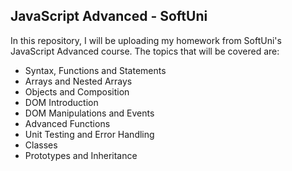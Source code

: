 ## JavaScript Advanced - SoftUni
In this repository, I will be uploading my homework from SoftUni's JavaScript Advanced course. The topics that will be covered are:

- Syntax, Functions and Statements
- Arrays and Nested Arrays
- Objects and Composition
- DOM Introduction
- DOM Manipulations and Events
- Advanced Functions
- Unit Testing and Error Handling
- Classes
- Prototypes and Inheritance